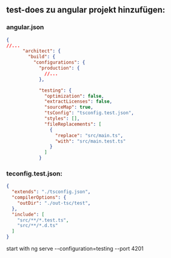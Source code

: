 ## **test-does** zu angular projekt hinzufügen:

### angular.json

```json
{
//...
      "architect": {
        "build": {
          "configurations": {
            "production": {
              //...
            },

            "testing": {
              "optimization": false,
              "extractLicenses": false,
              "sourceMap": true,
              "tsConfig": "tsconfig.test.json",
              "styles": [],
              "fileReplacements": [
                {
                  "replace": "src/main.ts",
                  "with": "src/main.test.ts"
                }
              ]
            }
```


### teconfig.test.json:

```json
{
  "extends": "./tsconfig.json",
  "compilerOptions": {
    "outDir": "./out-tsc/test",
  },
  "include": [
    "src/**/*.test.ts",
    "src/**/*.d.ts"
  ]
}

```

start with
ng serve --configuration=testing --port 4201